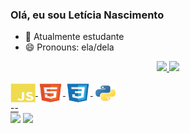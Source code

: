 ### Olá, eu sou Letícia Nascimento



- 🌱 Atualmente estudante 
- 😄 Pronouns: ela/dela

<div align="center">
  <a href="https://github.com/euleticiag">
  <img height="180em" src="https://github-readme-stats.vercel.app/api?username=euleticiag&show_icons=true&theme=omni&include_all_commits=true&count_private=true"/>
  <img height="180em" src="https://github-readme-stats.vercel.app/api/top-langs/?username=euleticiag&layout=compact&langs_count=7&theme=omni"/>
</div>

  <div style="display: inline_block"><br>
  <img align="center" alt="let-Js" height="30" width="40" src="https://raw.githubusercontent.com/devicons/devicon/master/icons/javascript/javascript-plain.svg">
  <img align="center" alt="let-HTML" height="30" width="40" src="https://raw.githubusercontent.com/devicons/devicon/master/icons/html5/html5-original.svg">
  <img align="center" alt="let-CSS" height="30" width="40" src="https://raw.githubusercontent.com/devicons/devicon/master/icons/css3/css3-original.svg">
  <img align="center" alt="let-Python" height="30" width="40" src="https://raw.githubusercontent.com/devicons/devicon/master/icons/python/python-original.svg">
 

</div>
--
  <div>
  <a href = "mailto:myleticia496@gmail.com"><img src="https://img.shields.io/badge/-Gmail-%23333?style=for-the-badge&logo=gmail&logoColor=white" target="_blank"></a>
  <a href="https://www.linkedin.com/in/leticia-nascimento-4722121a5/" target="_blank"><img src="https://img.shields.io/badge/-LinkedIn-%230077B5?style=for-the-badge&logo=linkedin&logoColor=white" target="_blank"></a> 
 
  </div>
